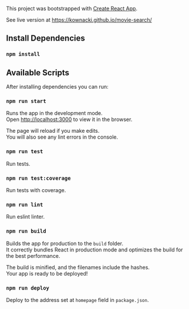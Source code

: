 This project was bootstrapped with [Create React App](https://github.com/facebook/create-react-app).

See live version at https://kownacki.github.io/movie-search/

## Install Dependencies

### `npm install`

## Available Scripts

After installing dependencies you can run:

### `npm run start`

Runs the app in the development mode.<br />
Open [http://localhost:3000](http://localhost:3000) to view it in the browser.

The page will reload if you make edits.<br />
You will also see any lint errors in the console.

### `npm run test`

Run tests.

### `npm run test:coverage`

Run tests with coverage.

### `npm run lint`

Run eslint linter.

### `npm run build`

Builds the app for production to the `build` folder.<br />
It correctly bundles React in production mode and optimizes the build for the best performance.

The build is minified, and the filenames include the hashes.<br />
Your app is ready to be deployed!

### `npm run deploy`

Deploy to the address set at `homepage` field in `package.json`.
